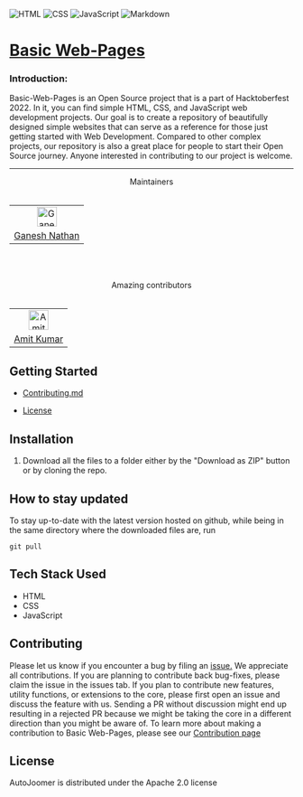 
![HTML](https://img.shields.io/badge/html-%23E34F26.svg?style=for-the-badge&logo=html5&logoColor=white)
![CSS](https://img.shields.io/badge/css-%231572B6.svg?style=for-the-badge&logo=css3&logoColor=white)
![JavaScript](https://img.shields.io/badge/javascript-%23323330.svg?style=for-the-badge&logo=javascript&logoColor=%23F7DF1E)
![Markdown](https://img.shields.io/badge/markdown-%23000000.svg?style=for-the-badge&logo=markdown&logoColor=white)

<p align="center">
  <a href="https://github.com/Welf06/Basic-Webpages"></a>
  <a href="https://github.com/Welf06/Basic-Webpages"><h1>Basic Web-Pages </h1></a>
  

### Introduction: <br>
Basic-Web-Pages is an Open Source project that is a part of Hacktoberfest 2022. In it, you can find simple HTML, CSS, and JavaScript web development projects. Our goal is to create a repository of beautifully designed simple websites that can serve as a reference for those just getting started with Web Development. Compared to other complex projects, our repository is also a great place for people to start their Open Source journey. Anyone interested in contributing to our project is welcome.

  <hr>
  <p align="center">
  Maintainers<br><br>
  </p>
  <p align="center">
  <table align='center' rules='none'>
    <tr align='center'>
      <td>
        <a href="https://github.com/Welf06"><img src="https://avatars.githubusercontent.com/u/85446331?v=4" alt="Ganesh Nathan" width="35" height="35"></a> 
      </td>
    </tr>
    <tr> 
      <td>
        <a href="https://github.com/Welf06">Ganesh Nathan</a>
      </td>
    </tr>  
  </table>
  </p>

  <br>
  <br>
</p>
 <p align="center">
  Amazing contributors<br><br>
  </p>
   <table align='center' rules='none'>
    <tr align='center'>
      <td>
         <a href="https://github.com/hackeramitkumar"><img src="https://avatars.githubusercontent.com/hackeramitkumar" alt="Amit Kumar" width="35" height="35"></a> 
      </td> 
  </tr>
  <tr>
     <td>
        <a href="https://github.com/hackeramitkumar">Amit Kumar</a>
      </td> 
  </tr>
  </table>


## Getting Started

- <p><a href="https://github.com/Welf06/Basic-Webpages/blob/main/CONTRIBUTING.md">Contributing.md</a></p>
- <p><a href="https://github.com/Welf06/Basic-Webpages">License</a></p>

## Installation

1. Download all the files to a folder either by the "Download as ZIP" button or by cloning the repo.

## How to stay updated

To stay up-to-date with the latest version hosted on github, while being in the same directory where the downloaded files are, run

```
git pull
```

## Tech Stack Used

- HTML
- CSS
- JavaScript

## Contributing

<p>Please let us know if you encounter a bug by filing an <a href="https://github.com/Welf06/Basic-Webpages/issues">issue.</a> We appreciate all contributions. If you are planning to contribute back bug-fixes, please claim the issue in the issues tab. If you plan to contribute new features, utility functions, or extensions to the core, please first open an issue and discuss the feature with us. Sending a PR without discussion might end up resulting in a rejected PR because we might be taking the core in a different direction than you might be aware of. To learn more about making a contribution to Basic Web-Pages, please see our <a href="https://github.com/Welf06/Basic-Webpages/blob/main/CONTRIBUTING.md">Contribution page</a></p>


## License

AutoJoomer is distributed under the Apache 2.0 license
